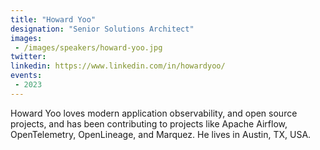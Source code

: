 ```yaml
---
title: "Howard Yoo"
designation: "Senior Solutions Architect"
images:
 - /images/speakers/howard-yoo.jpg
twitter: 
linkedin: https://www.linkedin.com/in/howardyoo/
events:
 - 2023
---
```


Howard Yoo loves modern application observability, and open source projects, and has been contributing to projects like Apache Airflow, OpenTelemetry, OpenLineage, and Marquez. He lives in Austin, TX, USA.
